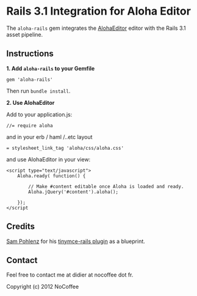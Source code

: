 Rails 3.1 Integration for Aloha Editor
=================================

The `aloha-rails` gem integrates the [AlohaEditor](http://aloha-editor.org/) editor with the Rails 3.1 asset pipeline.


Instructions
------------

**1. Add `aloha-rails` to your Gemfile**

    gem 'aloha-rails'

Then run `bundle install`.


**2. Use AlohaEditor**

Add to your application.js:

    //= require aloha

and in your erb / haml /..etc layout

    = stylesheet_link_tag 'aloha/css/aloha.css'

and use AlohaEditor in your view:

    <script type="text/javascript">
        Aloha.ready( function() {

            // Make #content editable once Aloha is loaded and ready.
            Aloha.jQuery('#content').aloha();

        });
    </script

Credits
-------

[Sam Pohlenz](https://github.com/spohlenz) for his [tinymce-rails plugin](https://github.com/spohlenz/tinymce-rails) as a blueprint.

Contact
-------

Feel free to contact me at didier at nocoffee dot fr.

Copyright (c) 2012 NoCoffee